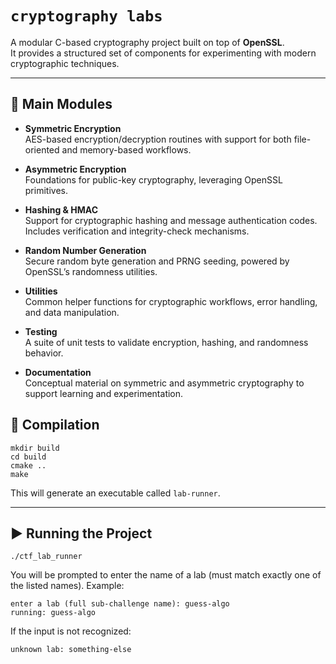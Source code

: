 # `cryptography labs`

A modular C-based cryptography project built on top of **OpenSSL**.  
It provides a structured set of components for experimenting with modern cryptographic techniques.

---

## 🔑 Main Modules

- **Symmetric Encryption**  
  AES-based encryption/decryption routines with support for both file-oriented and memory-based workflows.

- **Asymmetric Encryption**  
  Foundations for public-key cryptography, leveraging OpenSSL primitives.  

- **Hashing & HMAC**  
  Support for cryptographic hashing and message authentication codes.  
  Includes verification and integrity-check mechanisms.

- **Random Number Generation**  
  Secure random byte generation and PRNG seeding, powered by OpenSSL’s randomness utilities.

- **Utilities**  
  Common helper functions for cryptographic workflows, error handling, and data manipulation.

- **Testing**  
  A suite of unit tests to validate encryption, hashing, and randomness behavior.

- **Documentation**  
  Conceptual material on symmetric and asymmetric cryptography to support learning and experimentation.


## 🔧 Compilation

```bash, aiignore
mkdir build
cd build
cmake ..
make
```


This will generate an executable called `lab-runner`.

---

## ▶️ Running the Project

```bash, aiignore
./ctf_lab_runner
```

You will be prompted to enter the name of a lab (must match exactly one of the listed names). Example:

```text, aiignore
enter a lab (full sub-challenge name): guess-algo
running: guess-algo
```

If the input is not recognized:

```text, aiignore
unknown lab: something-else
```